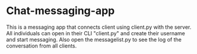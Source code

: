 # Chat-messaging-app
This is a messaging app that connects client using client.py with the server. 
All individuals can open in their CLI "client.py" and create their username and start messaging.
Also open the messagelist.py to see the log of the conversation from all clients.
